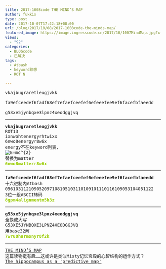 ```yaml
---
title: 2017-1008code THE MIND’S MAP
author: fukkix
type: post
date: 2017-10-07T17:42:18+00:00
url: /blog/2017/10/08/2017-1008code-the-minds-map/
featured_image: https://image.ingresscode.cn/2017/10/1007MindMap.jpg?x-oss-process=image/resize,m_fill,w_700,h_220
views:
  - "92"
categories:
  - BLOGcode
  - 已解决
tags:
  - Atbash
  - keyword联想
  - ROT N

---
```

<pre>vkajbugraretleugjvkk

fa9efceedef6fadf68ef7efaefceefef6efeeefee9ef6facefbfaeedd

g53xe5jynbqxe3lpnz4xeodggjvq<!--more--></pre>

* * *

<pre><strong>vkajbugraretleugjvkk
</strong>ROT13
ixnwohtenergyrhtwixx
6nwo8energyr8w6x
energy不在keyword列表，
<img src="https://wikimedia.org/api/rest_v1/media/math/render/svg/9f73dbd37a0cac34406ee89057fa1b36a1e6a18e" alt="E=mc^{2}" />
替换为matter
<span style="color: #99cc00;"><strong>6nwo8matterr8w6x</strong></span></pre>

* * *

<pre><strong>fa9efceedef6fadf68ef7efaefceefef6efeeefee9ef6facefbfaeedd
</strong>十六进制内Atbash
056103112109052097108105103110109101110116109053104051122
3位一组ASCII转码<strong>
<span style="color: #99cc00;">8gpm4alignmentm5h3z</span></strong></pre>

* * *

<pre><strong>g53xe5jynbqxe3lpnz4xeodggjvq
</strong>全换成大写
G53XE5JYNBQXE3LPNZ4XEODGGJVQ
用base32解<strong>
<span style="color: #99cc00;">7wru8harmonyr8f2k</span>
</strong></pre>

* * *

<pre><a href="http://investigate.ingress.com/2017/10/08/the-minds-map/">THE MIND’S MAP</a>
这篇读物挺有趣……这或许是类似Misty记忆宫殿的心智结构的运作方式？
<a href="https://deepmind.com/blog/hippocampus-predictive-map/">The hippocampus as a 'predictive map'</a>

</pre>